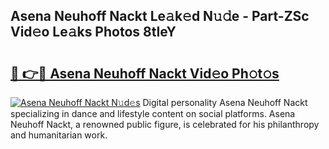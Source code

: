 ## Asena Neuhoff Nackt Le𝚊k𝚎d N𝚞𝚍e - Part-ZSc Vid𝚎o Le𝚊ks Photos 8tIeY

# <h2><a href="http://fb72oc.evod.top/?m=Asena+Neuhoff+Nackt">🔗 👉🔴 Asena Neuhoff Nackt Vid𝚎o Ph𝚘t𝚘s</a></h2>

[![Asena Neuhoff Nackt N𝚞d𝚎s](https://i.imgur.com/8V9OHl7.gif)](http://fb72oc.evod.top/?m=Asena+Neuhoff+Nackt)
Digital personality Asena Neuhoff Nackt specializing in dance and lifestyle content on social platforms. Asena Neuhoff Nackt, a renowned public figure, is celebrated for his philanthropy and humanitarian work. 
